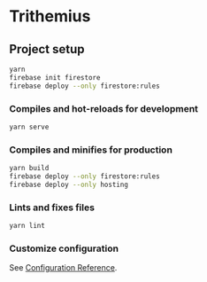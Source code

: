 # Trithemius

## Project setup

```bash
yarn
firebase init firestore
firebase deploy --only firestore:rules
```

### Compiles and hot-reloads for development

```bash
yarn serve
```

### Compiles and minifies for production

```bash
yarn build
firebase deploy --only firestore:rules
firebase deploy --only hosting
```

### Lints and fixes files

```bash
yarn lint
```

### Customize configuration

See [Configuration Reference](https://cli.vuejs.org/config/).

